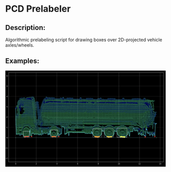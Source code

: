 # PCD Prelabeler

## Description:

Algorithmic prelabeling script for drawing boxes over 2D-projected vehicle axles/wheels.

## Examples:

<img src="https://github.com/Chombled/pcdPrelabeler/blob/main/extras/pictures/tanker_example.png" alt="Tanker">